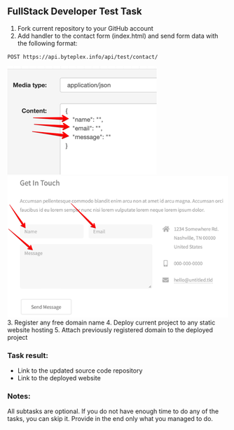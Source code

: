 ## FullStack Developer Test Task

1. Fork current repository to your GitHub account 
2. Add handler to the contact form (index.html) and send form data with the following format: 
```
POST https://api.byteplex.info/api/test/contact/
```
![img_1.png](img_1.png)
![img_2.png](img_2.png)
3. Register any free domain name
4. Deploy current project to any static website hosting
5. Attach previously registered domain to the deployed project 

### Task result:

- Link to the updated source code repository
- Link to the deployed website

### Notes:
All subtasks are optional. If you do not have enough time to do any of the tasks, you can skip it. 
Provide in the end only what you managed to do.